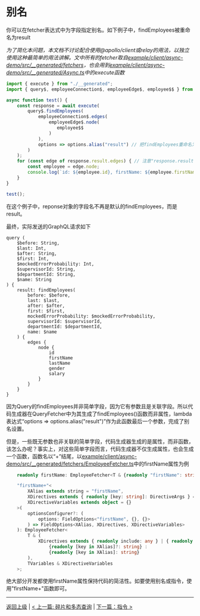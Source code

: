 # 别名

你可以在fetcher表达式中为字段指定别名。如下例子中，findEmployees被重命名为result

*为了简化本问题，本文档不讨论配合使用@apollo/client或relay的用法，以独立使用这种最简单的用法讲解。文中所有的fetcher取自[example/client/async-demo/src/__generated/fetchers](example/client/async-demo/src/__generated/fetchers)，也会用到[example/client/async-demo/src/__generated/Async.ts](example/client/async-demo/src/__generated/Async.ts)中的execute函数*

```ts
import { execute } from "./__generated";
import { query$, employeeConnection$, employeeEdge$, employee$$ } from "./__generated/fetchers";

async function test() {
    const response = await execute(
        query$.findEmployees(
            employeeConnection$.edges(
                employeeEdge$.node(
                   employee$$
                )
            ),
            options => options.alias("result") // 把findEmployees重命名为result
        )
    );
    for (const edge of response.result.edges) { // 注意"response.result", 并非"response.findEmployees"
        const employee = edge.node;
        console.log(`id: ${employee.id}, firstName: ${employee.firstName}, lastName: ${employee.lastName}`);
    }
}

test();
```

在这个例子中，reponse对象的字段名不再是默认的findEmployees，而是result。

最终，实际发送的GraphQL请求如下
```
query (
	$before: String, 
	$last: Int, 
	$after: String, 
	$first: Int, 
	$mockedErrorProbability: Int, 
	$supervisorId: String, 
	$departmentId: String, 
	$name: String
) {
	result: findEmployees(
		before: $before, 
		last: $last, 
		after: $after, 
		first: $first, 
		mockedErrorProbability: $mockedErrorProbability, 
		supervisorId: $supervisorId, 
		departmentId: $departmentId, 
		name: $name
	) {
		edges {
			node {
				id
				firstName
				lastName
				gender
				salary
			}
		}
	}
}
```

因为Query的findEmployees并非简单字段，因为它有参数且是关联字段。所以代码生成器在QueryFetcher中为其生成了findEmployees()函数而非属性，lambda表达式“options => options.alias("result")”作为此函数最后一个参数，完成了别名设置。

但是，一些既无参数也非关联的简单字段，代码生成器生成的是属性，而非函数，该怎么办呢？事实上，对这些简单字段而言，代码生成器不仅生成属性，也会生成一个函数，函数名以“+”结尾，以[example/client/async-demo/src/__generated/fetchers/EmployeeFetcher.ts](example/client/async-demo/src/__generated/fetchers/EmployeeFetcher.ts)中的firstName属性为例

```ts
    readonly firstName: EmployeeFetcher<T & {readonly "firstName": string}, TVariables>;

    "firstName+"<
        XAlias extends string = "firstName", 
        XDirectives extends { readonly [key: string]: DirectiveArgs } = {}, 
        XDirectiveVariables extends object = {}
    >(
        optionsConfigurer?: (
            options: FieldOptions<"firstName", {}, {}>
        ) => FieldOptions<XAlias, XDirectives, XDirectiveVariables>
    ): EmployeeFetcher<
        T & (
            XDirectives extends { readonly include: any } | { readonly skip: any } ? 
                {readonly [key in XAlias]?: string} : 
                {readonly [key in XAlias]: string}
        ), 
        TVariables & XDirectiveVariables
    >;
```
绝大部分开发都使用firstName属性保持代码的简洁性。如要使用别名或指令，使用"firstName+"函数即可。

----------------------
[返回上级](./README_zh_CN.md) | [< 上一篇: 碎片和多态查询](./fragment_zh_CN.md) | [下一篇：指令 >](./directive_zh_CN.md)
